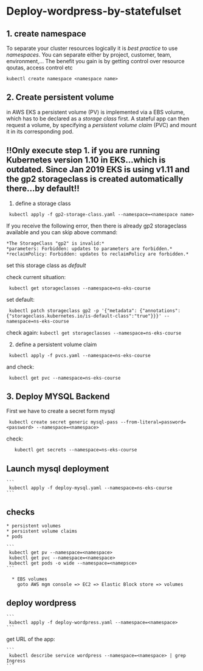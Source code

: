 # Deploy-wordpress-by-statefulset

## 1.  create namespace

To separate your cluster resources logically it is *best practice* to use _namespaces_. You can separate either by project, customer, team, environment,...
The benefit you gain is by getting control over resource qoutas, access control etc

```
kubectl create namespace <namespace name>
```

## 2. Create persistent volume

in AWS EKS a persistent volume (PV) is implemented via a EBS volume, which has to be declared as a _storage class_ first.
A stateful app can then request a volume, by specifying a _persistent volume claim_ (PVC) and mount it in its corresponding pod.

## **!!Only execute step 1. if you are running Kubernetes version 1.10 in EKS...which is outdated. Since Jan 2019 EKS is using v1.11 and the gp2 storageclass is created automatically there...by default!!**

 1. define a storage class

   ```
    kubectl apply -f gp2-storage-class.yaml --namespace=<namespace name>
   ```
   If you receive the following error, then there is already gp2 storageclass available and you can skip above command:  

    *The StorageClass "gp2" is invalid:*  
    *parameters: Forbidden: updates to parameters are forbidden.*  
    *reclaimPolicy: Forbidden: updates to reclaimPolicy are forbidden.*  
    
   set this storage class as *default* 
   
   check current situation:
   
   ```
    kubectl get storageclasses --namespace=ns-eks-course
   ```
  set default:
    
   ```
    kubectl patch storageclass gp2 -p '{"metadata": {"annotations":{"storageclass.kubernetes.io/is-default-class":"true"}}}' --namespace=ns-eks-course
   ```
   check again:
    ```
      kubectl get storageclasses --namespace=ns-eks-course
    ```
     
    
 2. define a persistent volume claim

   ```
    kubectl apply -f pvcs.yaml --namespace=ns-eks-course
   ```
   and check:
   ```
    kubectl get pvc --namespace=ns-eks-course
   ``` 
   
   
   ## 3.  Deploy MYSQL Backend
   
   First we have to create a secret form mysql
   
   ```
    kubectl create secret generic mysql-pass --from-literal=password=<password> --namespace=<namespace>
   ```
   
   check:
   ```
      kubectl get secrets --namespace=ns-eks-course
   ```
   
   ## Launch mysql deployment
   
    ```
     kubectl apply -f deploy-mysql.yaml --namespace=ns-eks-course
    ```
    
    
   ## checks
    * persistent volumes
    * persistent volume claims
    * pods
    
    ```
     kubectl get pv --namespace=<namespace>
     kubectl get pvc --namespace=<namespace>
     kubectl get pods -o wide --namespace=<namepsce>
    ```
   
      * EBS volumes
        goto AWS mgm console => EC2 => Elastic Block store => volumes
    
    
   ## deploy wordpress
    
    
    ```
     kubectl apply -f deploy-wordpress.yaml --namespace=<namespace>
    ```
   get URL of the app:
   
    ```
     kubectl describe service wordpress --namespace=<namespace> | grep Ingress
    ```
